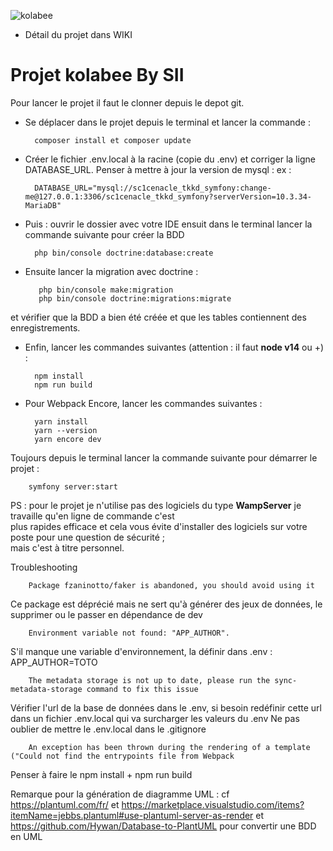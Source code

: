 ![kolabee](https://kolabee.com/wp-content/uploads/2020/12/Kolabee-Logotype.png)

* Détail du projet dans WIKI 

# Projet kolabee By SII

Pour lancer le projet il faut le clonner depuis le depot git.

* Se déplacer dans le projet depuis le terminal et lancer la commande :
    

        composer install et composer update     

* Créer le fichier .env.local à la racine (copie du .env) et corriger la ligne DATABASE_URL. Penser à mettre à jour la version de mysql :
ex : 

        DATABASE_URL="mysql://sc1cenacle_tkkd_symfony:change-me@127.0.0.1:3306/sc1cenacle_tkkd_symfony?serverVersion=10.3.34-MariaDB"
    
* Puis : ouvrir le dossier avec votre IDE ensuit dans le terminal lancer la commande suivante pour créer la BDD
            
        php bin/console doctrine:database:create

* Ensuite lancer la migration avec doctrine :

         php bin/console make:migration
         php bin/console doctrine:migrations:migrate
et vérifier que la BDD a bien été créée et que les tables contiennent des enregistrements.


* Enfin, lancer les commandes suivantes (attention : il faut **node v14** ou +) :


        npm install
        npm run build
        
* Pour Webpack Encore, lancer les commandes suivantes :
        
        yarn install
        yarn --version
        yarn encore dev
        
Toujours depuis le terminal lancer la commande suivante pour démarrer le projet :

        symfony server:start

PS : pour le projet je n'utilise pas des logiciels du type **WampServer** je travaille qu'en ligne de commande c'est  
plus rapides efficace et cela vous évite d'installer des logiciels sur votre poste pour une question de sécurité ;  
mais c'est à titre personnel.



Troubleshooting

        Package fzaninotto/faker is abandoned, you should avoid using it
Ce package est déprécié mais ne sert qu'à générer des jeux de données, le supprimer ou le passer en dépendance de dev

        Environment variable not found: "APP_AUTHOR".  
S'il manque une variable d'environnement, la définir dans .env : APP_AUTHOR=TOTO

        The metadata storage is not up to date, please run the sync-metadata-storage command to fix this issue
Vérifier l'url de la base de données dans le .env, si besoin redéfinir cette url dans un fichier .env.local qui va surcharger les valeurs du .env
Ne pas oublier de mettre le .env.local dans le .gitignore


        An exception has been thrown during the rendering of a template ("Could not find the entrypoints file from Webpack
        
Penser à faire le npm install + npm run build


Remarque pour la génération de diagramme UML :
cf https://plantuml.com/fr/
et https://marketplace.visualstudio.com/items?itemName=jebbs.plantuml#use-plantuml-server-as-render
et https://github.com/Hywan/Database-to-PlantUML pour convertir une BDD en UML